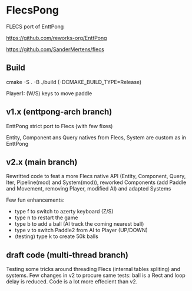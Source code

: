 # FlecsPong

FLECS port of EnttPong

https://github.com/reworks-org/EnttPong

https://github.com/SanderMertens/flecs

## Build

cmake -S . -B ./build (-DCMAKE_BUILD_TYPE=Release)

Player1: (W/S) keys to move paddle

## v1.x (enttpong-arch branch)

EnttPong strict port to Flecs (with few fixes)

Entity, Component ans Query natives from Flecs, System are custom as in EnttPong

## v2.x (main branch)

Rewritted code to feat a more Flecs native API (Entity, Component, Query, Iter, Pipeline(mod) and System(mod)), 
reworked Components (add Paddle and Movement, removing Player, modified AI) and adapted Systems

Few fun enhancements:
- type f to switch to azerty keyboard (Z/S)
- type n to restart the game
- type b to add a ball (AI track the coming nearest ball)
- type v to switch Paddle2 from AI to Player (UP/DOWN)
- (testing) type k to create 50k balls

## draft code (multi-thread branch)

Testing some tricks around threading Flecs (internal tables spliting) and systems. 
Few changes in v2 to procure same tests: ball is a Rect and loop delay is reduced.
Code is a lot more effecient than v2.
